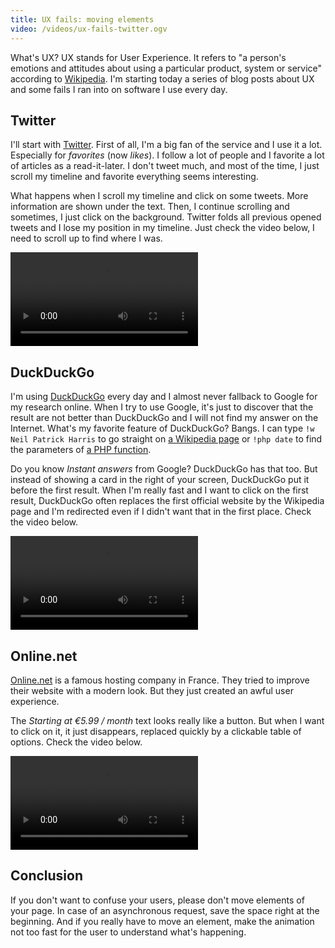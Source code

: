 ```yaml
---
title: UX fails: moving elements
video: /videos/ux-fails-twitter.ogv
---
```


What's UX? UX stands for User Experience. It refers to "a person's emotions and attitudes about using a particular product, system or service" according to [Wikipedia](https://en.wikipedia.org/wiki/User_experience). I'm starting today a series of blog posts about UX and some fails I ran into on software I use every day.

<!--more-->

## Twitter

I'll start with [Twitter](https://twitter.com/ThibaudDauce). First of all, I'm a big fan of the service and I use it a lot. Especially for *favorites* (now *likes*). I follow a lot of people and I favorite a lot of articles as a read-it-later. I don't tweet much, and most of the time, I just scroll my timeline and favorite everything seems interesting.

What happens when I scroll my timeline and click on some tweets. More information are shown under the text. Then, I continue scrolling and sometimes, I just click on the background. Twitter folds all previous opened tweets and I lose my position in my timeline. Just check the video below, I need to scroll up to find where I was.

<video controls src="/videos/ux-fails-twitter.ogv">
  Your browser doesn't support HTML5 videos, go check <a href="/posts/2015-11-07-live-without-flash.html">my blog post</a>
</video>

## DuckDuckGo


I'm using [DuckDuckGo](https://duckduckgo.com/) every
day and I almost never fallback to Google for my research online. When I try to use Google, it's just to discover that the result are not better than DuckDuckGo and I will not find my answer on the Internet. What's my favorite feature of DuckDuckGo? Bangs. I can type `!w Neil Patrick Harris` to go straight on [a Wikipedia page](https://fr.wikipedia.org/wiki/Neil_Patrick_Harris) or `!php date` to find the parameters of [a PHP function](http://php.net/manual/en/function.date.php).

Do you know *Instant answers* from Google? DuckDuckGo has that too. But instead of showing a card in the right of your screen, DuckDuckGo put it before the first result. When I'm really fast and I want to click on the first result, DuckDuckGo often replaces the first official website by the Wikipedia page and I'm redirected even if I didn't want that in the first place. Check the video below.

<video controls src="/videos/ux-fails-duckduckgo.ogv">
  Your browser doesn't support HTML5 videos, go check <a href="/posts/2015-11-07-live-without-flash.html">my blog post</a>
</video>

## Online.net

[Online.net](https://www.online.net/en) is a famous hosting company in France. They tried to improve their website with a modern look. But they just created an awful user experience.

The *Starting at €5.99 / month* text looks really like a button. But when I want to click on it, it just disappears, replaced quickly by a clickable table of options. Check the video below.  

<video controls src="/videos/ux-fails-online.ogv">
  Your browser doesn't support HTML5 videos, go check <a href="/posts/2015-11-07-live-without-flash.html">my blog post</a>
</video>

## Conclusion

If you don't want to confuse your users, please don't move elements of your page. In case of an asynchronous request, save the space right at the beginning. And if you really have to move an element, make the animation not too fast for the user to understand what's happening.
